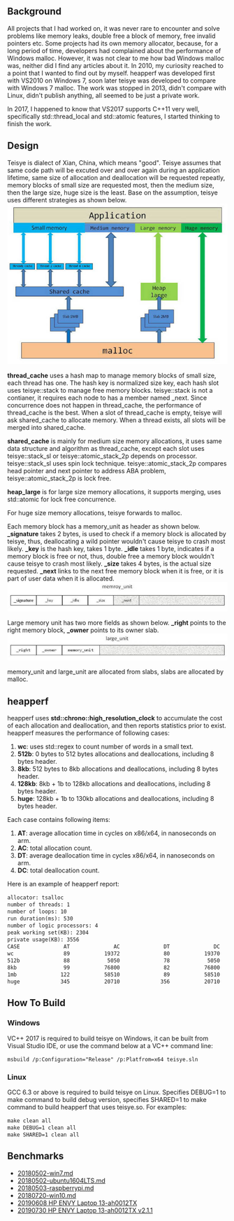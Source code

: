 ## Background
All projects that I had worked on, it was never rare to encounter and solve problems like memory leaks, double free a block of memory, free invalid pointers etc. Some projects had its own memory allocator, because, for a long period of time, developers had complained about the performance of Windows malloc. However, it was not clear to me how bad Windows malloc was, neither did I find any articles about it. In 2010, my curiosity reached to a point that I wanted to find out by myself. heapperf was developed first with VS2010 on Windows 7, soon later teisye was developed to compare with Windows 7 malloc. The work was stopped in 2013, didn't compare with Linux, didn't publish anything, all seemed to be just a private work.

In 2017, I happened to know that VS2017 supports C++11 very well, specifically std::thread_local and std::atomic features, I started thinking to finish the work. 

## Design
Teisye is dialect of Xian, China, which means "good". Teisye assumes that same code path will be excuted over and over again during an application lifetime,  same size of allocation and deallocation will be requested repeatly, memory blocks of small size are requested most, then the medium size, then the large size, huge size is the least. Base on the assumption, teisye uses different strategies as shown below.
![](./img/teisye_design.jpg)

<b>thread\_cache</b> uses a hash map to manage memory blocks of small size, each thread has one. The hash key is normalized size key, each hash slot uses teisye::stack to manage free memory blocks. teisye::stack is not a contianer, it requires each node to has a member named _next. Since concurrence does not happen in thread_cache, the performance of thread_cache is the best. When a slot of thread_cache is empty, teisye will ask shared_cache to allocate memory. When a thread exists, all slots will be merged into shared_cache.

<b>shared\_cache</b> is mainly for medium size memory allocations, it uses same data structure and algorithm as thread\_cache, except each slot uses teisye::stack\_sl or teisye::atomic\_stack\_2p depends on processor. teisye::stack\_sl uses spin lock technique. teisye::atomic\_stack\_2p compares head pointer and next pointer to address ABA problem, teisye::atomic\_stack\_2p is lock free.

<b>heap\_large</b> is for large size memory allocations, it supports merging, uses std::atomic for lock free concurrence.

For huge size memory allocations, teisye forwards to malloc.

Each memory block has a memory\_unit as header as shown below. <b>\_signature</b> takes 2 bytes, is used to check if a memory block is allocated by teisye, thus, deallocating a wild pointer wouldn't cause teisye to crash most likely. <b>\_key</b> is the hash key, takes 1 byte. <b>\_idle</b> takes 1 byte, indicates if a memory block is free or not, thus, double free a memory block wouldn't cause teisye to crash most likely. <b>\_size</b> takes 4 bytes, is the actual size requested. <b>\_next</b> links to the next free memory block when it is free, or it is part of user data when it is allocated.
![](./img/memory_unit.jpg)

Large memory unit has two more fields as shown below. <b>\_right</b> points to the right memory block, <b>\_owner</b> points to its owner slab.
![](./img/large_unit.jpg)

memory\_unit and large\_unit are allocated from slabs, slabs are allocated by malloc.

## heapperf
heapperf uses <b>std::chrono::high\_resolution\_clock</b> to accumulate the cost of each allocation and deallocation, and then reports statistics prior to exist. heapperf measures the performance of following cases:     
1. <b>wc</b>: uses std::regex to count number of words in a small text.  
2. <b>512b</b>: 0 bytes to 512 bytes allocations and deallocations, including 8 bytes header.  
3. <b>8kb</b>: 512 bytes to 8kb allocations and deallocations, including 8 bytes header.  
4. <b>128kb</b>: 8kb + 1b to 128kb allocations and deallocations, including 8 bytes header.  
5. <b>huge</b>: 128kb + 1b to 130kb allocations and deallocations, including 8 bytes header.

Each case contains following items:  
1. <b>AT</b>: average allocation time in cycles on x86/x64, in nanoseconds on arm.  
2. <b>AC</b>: total allocation count.   
3. <b>DT</b>: average deallocation time in cycles x86/x64, in nanoseconds on arm.    
4. <b>DC</b>: total deallocation count.

Here is an example of heapperf report:  

	allocator: tsalloc
	number of threads: 1
	number of loops: 10
	run duration(ms): 530
	number of logic processors: 4
	peak working set(KB): 2304
	private usage(KB): 3556
	CASE              AT              AC              DT              DC
	wc                89           19372              80           19370
	512b              88            5050              78            5050
	8kb               99           76800              82           76800
	1mb              122           58510              89           58510
	huge             345           20710             356           20710
	

## How To Build 
### Windows
VC++ 2017 is required to build teisye on Windows, it can be built from Visual Studio IDE, or use the command below at a VC++ command line:

    msbuild /p:Configuration="Release" /p:Platfrom=x64 teisye.sln

### Linux
GCC 6.3 or above is required to build teisye on Linux. Specifies DEBUG=1 to make command to build debug version, specifies SHARED=1 to make command to build heapperf that uses teisye.so. For examples:

    make clean all
    make DEBUG=1 clean all
    make SHARED=1 clean all

## Benchmarks
- [20180502-win7.md](benchmarks/20180502-win7.md)  
- [20180502-ubuntu1604LTS.md](benchmarks/20180502-ubuntu1604LTS.md)  
- [20180503-raspberrypi.md](benchmarks/20180503-raspberrypi.md)  
- [20180720-win10.md](benchmarks/20180720-win10.md)  
- [20190608 HP ENVY Laptop 13-ah0012TX](benchmarks/20190608-win10.md)
- [20190730 HP ENVY Laptop 13-ah0012TX v2.1.1](benchmarks/20190730-HPENVY-win10.md)


